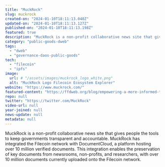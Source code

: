 ```yaml
---
title: "MuckRock"
slug: muckrock
created-on: "2024-01-10T18:11:13.040Z"
updated-on: "2024-01-10T18:11:13.127Z"
published-on: "2024-01-10T18:11:13.198Z"
featured: true
description: "MuckRock is a non-profit collaborative news site that gives people the tools to keep governments transparent and accountable."
category: "public-goods-dweb"
tags:
  - "dweb"
  - "governance-daos-public-goods"
tech:
  - "filecoin"
  - "ipfs"
image:
  url: # "/assets/images/muckrock_logo_white.png"
  alt: "MuckRock Logo Filecoin Ecosystem Explorer"
website: "https://www.muckrock.com/"
featured-content: "https://ffdweb.org/blog/empowering-a-more-informed-transparent-society-with-decentralized-technology/"
repo: null
twitter: "https://twitter.com/MuckRock"
video-url: null
year-joined: null
news-update: null
metadata: null
---
```


MuckRock is a non-profit collaborative news site that gives people the tools to keep governments transparent and accountable. MuckRock has integrated the Filecoin network with DocumentCloud, a platform hosting over 10 million verified documents. This integration enables the preservation of key documents from newsrooms, non-profits, and researchers, with over 10 million documents currently uploaded onto the Filecoin network.
